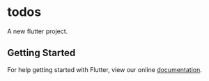 # todos

A new flutter project.

## Getting Started

For help getting started with Flutter, view our online
[documentation](http://flutter.io/).
